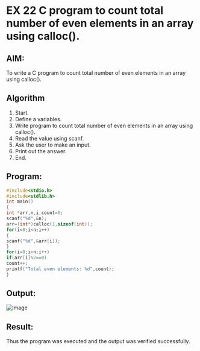 # EX 22 C program to count total number of even elements in an array using calloc().
## AIM:
To write a C program to count total number of even elements in an array using calloc().

## Algorithm
1. Start.
2. Define a variables.
3. Write program to count total number of even elements in an array using calloc().
4. Read the value using scanf.
5. Ask the user to make an input.
6. Print out the answer.
7. End.

## Program:
```c
#include<stdio.h> 
#include<stdlib.h> 
int main()
{
int *arr,n,i,count=0; 
scanf("%d",&n); 
arr=(int*)calloc(1,sizeof(int)); 
for(i=0;i<n;i++)
{
scanf("%d",&arr[i]);
}
for(i=0;i<n;i++)
if(arr[i]%2==0) 
count++;
printf("Total even elements: %d",count);
}

```

## Output:
![image](https://github.com/user-attachments/assets/99108dfe-1a9e-46e4-b39f-b25b27d3547a)



## Result:
Thus the program was executed and the output was verified successfully.

